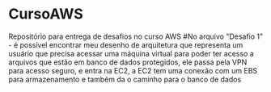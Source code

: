 # CursoAWS
Repositório para entrega de desafios no curso AWS
#No arquivo "Desafio 1" - é possível encontrar meu desenho de arquitetura que representa um usuário que precisa acessar uma máquina virtual para poder ter acesso a arquivos que estão em banco de dados protegidos, ele passa pela VPN para acesso seguro, e entra na EC2, a EC2 tem uma conexão com um EBS para armazenamento e também da o caminho para o banco de dados
